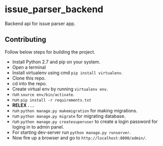 # issue_parser_backend
Backend api for issue parser app.
## Contributing
Follow below steps for building the project.
- Install Python 2.7 and pip on your system.
- Open a terminal
- Install virtualenv using cmd `pip install virtualenv`.
- Clone this repo.
- cd into the repo.
- Create virtual env by running `virtualenv env`.
- run `source env/bin/activate`.
- run `pip install -r requirements.txt`
- **RELEX . . .**
- run `python manage.py makemigration` for making migrations.
- run `python manage.py migrate` for migrating database.
- run `python manage.py createsuperuser` to create a login password for loging in to admin panel.
- For starting dev-server run `python manage.py runserver`.
- Now fire up a browser and go to `http://localhost:8000/admin/`.

